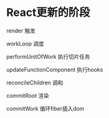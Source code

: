 # React更新的阶段
render 触发

workLoop 调度

performUnitOfWork 执行切片任务

updateFunctionComponent 执行hooks

reconcileChildren 调和

commitRoot 渲染

commitWork  循环fiber插入dom
